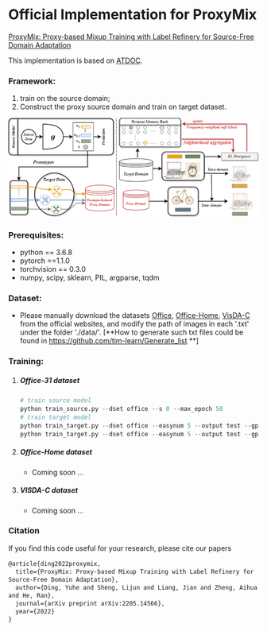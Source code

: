 # Official Implementation for ProxyMix
[ProxyMix: Proxy-based Mixup Training with Label Refinery for Source-Free Domain Adaptation](https://arxiv.org/pdf/2205.14566.pdf)

This implementation is based on [ATDOC](https://github.com/tim-learn/ATDOC).
### Framework:  

1. train on the source domain;
2. Construct the proxy source domain and train on target dataset.

<img src="figs/net.png" width="800"/>

### Prerequisites:
- python == 3.6.8
- pytorch ==1.1.0
- torchvision == 0.3.0
- numpy, scipy, sklearn, PIL, argparse, tqdm

### Dataset:

- Please manually download the datasets [Office](https://drive.google.com/file/d/0B4IapRTv9pJ1WGZVd1VDMmhwdlE/view), [Office-Home](https://drive.google.com/file/d/0B81rNlvomiwed0V1YUxQdC1uOTg/view), [VisDA-C](https://github.com/VisionLearningGroup/taskcv-2017-public/tree/master/classification) from the official websites, and modify the path of images in each '.txt' under the folder './data/'. [**How to generate such txt files could be found in https://github.com/tim-learn/Generate_list **]


### Training:
1. ##### Office-31 dataset
	```python
    # train source model
    python train_source.py --dset office --s 0 --max_epoch 50
    # train target model
    python train_target.py --dset office --easynum 5 --output test --gpu_id 7 --s 0 --t 1
    python train_target.py --dset office --easynum 5 --output test --gpu_id 7 --s 0 --t 2
	```
2. ##### Office-Home dataset
	- Coming soon ...
3. ##### VISDA-C dataset
	- Coming soon ...


### Citation

If you find this code useful for your research, please cite our papers
```
@article{ding2022proxymix,
  title={ProxyMix: Proxy-based Mixup Training with Label Refinery for Source-Free Domain Adaptation},
  author={Ding, Yuhe and Sheng, Lijun and Liang, Jian and Zheng, Aihua and He, Ran},
  journal={arXiv preprint arXiv:2205.14566},
  year={2022}
}
